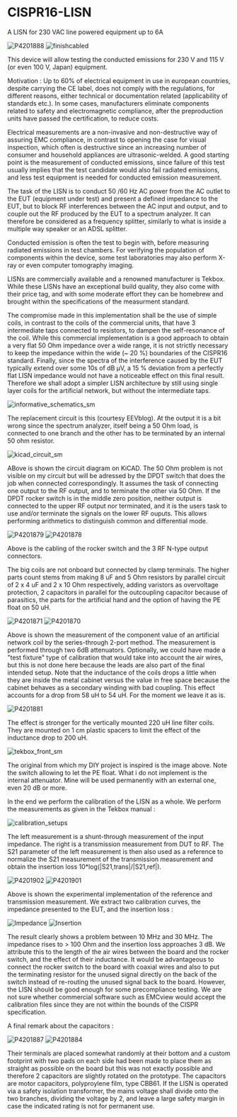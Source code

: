 # CISPR16-LISN
A LISN for 230 VAC line powered equipment up to 6A

![P4201888](https://github.com/user-attachments/assets/df4e97fd-c0b7-4463-a6cc-72a9f0767e50) ![finishcabled](https://github.com/user-attachments/assets/14c89458-e1be-4569-aa79-b89adeecce67)


This device will allow testing the conducted emissions for 230 V and 115 V (or even 100 V, Japan) equipment.

Motivation : Up to 60% of electrical equipment in use in european countries, despite carrying the CE label, does not comply with the regulations, for different reasons, either technical or documentation related (applicability of standards etc.). In some cases, manufacturers eliminate components related to safety and electromagnetic compliance, after the preproduction units have passed the certification, to reduce costs.

Electrical measurements are a non-invasive and non-destructive way of assuring EMC compliance, in contrast to opening the case for visual inspection, which often is destructive since an increasing number of consumer and household appliances are ultrasonic-welded. A good starting point is the measurement of conducted emissions, since failure of this test usually implies that the test candidate would also fail radiated emissions, and less test equipment is needed for conducted emission measurement.

The task of the LISN is to conduct 50 /60 Hz AC power from the AC outlet to the EUT (equipment under test) and present a defined impedance to the EUT, but to block RF interferences between the AC input and output, and to couple out the RF produced by the EUT to a spectrum analyzer. It can therefore be considered as a frequency splitter, similarly to what is inside a multiple way speaker or an ADSL splitter.

Conducted emission is often the test to begin with, before measuring radiated emissions in test chambers. For verifying the population of components within the device, some test laboratories may also perform X-ray or even computer tomography imaging.

LISNs are commercially available and a renowned manufacturer is Tekbox. While these LISNs have an exceptional build quality, they also come with their price tag, and with some moderate effort they can be homebrew and brought within the specifications of the measurment standard.

The compromise made in this implementation shall be the use of simple coils, in contrast to the coils of the commercial units, that have 3 intermediate taps connected to resistors, to dampen the self-resonance of the coil. While this commercial implementation is a good approach to obtain a very flat 50 Ohm impedance over a wide range, it is not strictly necessary to keep the impedance within the wide (~ 20 %) boundaries of the CISPR16 standard. Finally, since the spectra of the interference caused by the EUT typically extend over some 10s of dB µV, a 15 % deviation from a perfectly flat LISN impedance would not have a noticeable effect on this final result. Therefore we shall adopt a simpler LISN architecture by still using single layer coils for the artificial network, but without the intermediate taps.

![informative_schematics_sm](https://github.com/user-attachments/assets/5ca811f7-7cb7-415b-bc85-efa82a105afc)

The replacement circuit is this (courtesy EEVblog). At the output it is a bit wrong since the spectrum analyzer, itself being a 50 Ohm load, is connected to one branch and the other has to be terminated by an internal 50 ohm resistor.

![kicad_circuit_sm](https://github.com/user-attachments/assets/2f514313-fe99-48f6-8004-219796ece34a)

ABove is shown the circuit diagram on KiCAD. The 50 Ohm problem is not visible on my circuit but will be adressed by the DPDT switch that does the job when connected correspondingly. It assumes the task of connecting one output to the RF output, and to terminate the other via 50 Ohm. If the DPDT rocker switch is in the middle zero position, neither output is connected to the upper RF output nor terminated, and it is the users task to use and/or terminate the signals on the lower RF ouputs. This allows performing arithmetics to distinguish common and differential mode.

![P4201879](https://github.com/user-attachments/assets/dd4885bc-3fc7-4dee-af39-0a8d74f6c2ff) ![P4201878](https://github.com/user-attachments/assets/cfb5b6eb-7c66-4b39-ae2c-7089bd6f81c3)

Above is the cabling of the rocker switch and the 3 RF N-type output connectors.

The big coils are not onboard but connected by clamp terminals. The higher parts count stems from making 8 uF and 5 Ohm resistors by parallel circuit of 2 x 4 uF and 2 x 10 Ohm respectively, adding varistors as overvoltage protection, 2 capacitors in parallel for the outcoupling capacitor because of parasitics, the parts for the artificial hand and the option of having the PE float on 50 uH.

![P4201871](https://github.com/user-attachments/assets/bcdcc090-6d13-4264-927b-2b508ce3e617)  ![P4201870](https://github.com/user-attachments/assets/cdb38440-55e5-4799-bd56-ce7b6ac3c377)

Above is shown the measurement of the component value of an artificial network coil by the series-through 2-port method. The measurement is performed through two 6dB attenuators. Optionally, we could have made a "test fixture" type of calibration that would take into account the air wires, but this is not done here because the leads are also part of the final intended setup. Note that the inductance of the coils drops a little when they are inside the metal cabinet versus the value in free space because the cabinet behaves as a secondary winding with bad coupling. This effect accounts for a drop from 58 uH to 54 uH. For the moment we leave it as is.

![P4201881](https://github.com/user-attachments/assets/bde0ca7c-efca-44be-83c5-5ff68280ec65)

The effect is stronger for the vertically mounted 220 uH line filter coils. They are mounted on 1 cm plastic spacers to limit the effect of the inductance drop to 200 uH.

![tekbox_front_sm](https://github.com/user-attachments/assets/928bf441-2746-43fe-946f-5e7c84e7800e)

The original from which my DIY project is inspired is the image above. Note the switch allowing to let the PE float. What i do not implement is the internal attenuator. Mine will be used permanently with an external one, even 20 dB or more.

In the end we perform the calibration of the LISN as a whole. We perform the measurements as given in the Tekbox manual :

![calibration_setups](https://github.com/user-attachments/assets/c79731e6-b178-4891-85a3-2a092f6ac03e)

The left measurement is a shunt-through measurement of the input impedance. The right is a transmission measurement from DUT to RF. The S21 parameter of the left measurement is then also used as a reference to normalize the S21 measurement of the transmission measurement and obtain the insertion loss 10*log(|S21,trans|/|S21,ref|).

![P4201902](https://github.com/user-attachments/assets/47d27624-2e76-449a-9a24-22d8951756a7) ![P4201901](https://github.com/user-attachments/assets/3ad5e47e-a442-470f-998f-613d6b6504f6)

Above is shown the experimental implementation of the reference and transmission measurement. We extract two calibration curves, the impedance presented to the EUT, and the insertion loss :

![Impedance](https://github.com/user-attachments/assets/3da23c24-34fb-4312-850c-4e65a70f5a4f) ![Insertion](https://github.com/user-attachments/assets/3487a0c1-5284-4825-be3f-35cfc313a1f8)

The result clearly shows a problem between 10 MHz and 30 MHz. The impedance rises to > 100 Ohm and the insertion loss approaches 3 dB. We attribute this to the length of the air wires between the board and the rocker switch, and the effect of their inductance. It would be advantageous to connect the rocker switch to the board with coaxial wires and also to put the terminating resistor for the unused signal directly on the back of the switch instead of re-routing the unused signal back to the board. However, the LISN should be good enough for some precompliance testing. We are not sure whether commercial software such as EMCview would accept the calibration files since they are not within the bounds of the CISPR specification.

A final remark about the capacitors :

![P4201887](https://github.com/user-attachments/assets/9d48455a-4d09-406e-9be9-14737cf1c724) ![P4201884](https://github.com/user-attachments/assets/e4a14d56-5171-4c1f-8543-a0225ffd19ab)

Their terminals are placed somewhat randomly at their bottom and a custom footprint with two pads on each side had been made to place them as straight as possible on the board but this was not exactly possible and therefore 2 capacitors are slightly rotated on the prototype. The capacitors are motor capacitors, polyproylene film, type CBB61. If the LISN is operated via a safety isolation transformer, the mains voltage shall divide onto the two branches, dividing the voltage by 2, and leave a large safety margin in case the indicated rating is not for permanent use.



